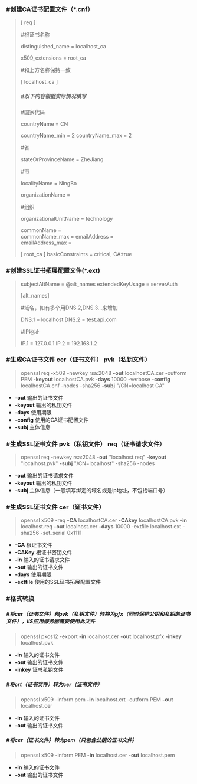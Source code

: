 ### #创建CA证书配置文件（*.cnf）

> [ req ]
>
> #根证书名称
>
> distinguished_name  = localhost_ca
>
> x509_extensions     = root_ca
>
> 
>
> #和上方名称保持一致
>
> [ localhost_ca ]
>
> ##### #以下内容根据实际情况填写
>
> #国家代码
>
> countryName             = CN
>
> countryName_min         = 2
> countryName_max         = 2
>
> #省
>
> stateOrProvinceName     = ZheJiang
>
> #市
>
> localityName            = NingBo
>
> organizationName      = 
>
> #组织
>
> organizationalUnitName  = technology 
>
> commonName              =  
> commonName_max          = 
> emailAddress            =  
> emailAddress_max        = 
>
> [ root_ca ]
> basicConstraints            = critical, CA:true



### #创建SSL证书拓展配置文件(*.ext)

> subjectAltName = @alt_names
> extendedKeyUsage = serverAuth
>
> [alt_names]
>
> #域名，如有多个用DNS.2,DNS.3…来增加
>
> DNS.1 = localhost
> DNS.2 = test.api.com
>
> #IP地址
>
> IP.1 = 127.0.0.1
> IP.2 = 192.168.1.2



### #生成CA证书文件 cer（证书文件） pvk（私钥文件）

> openssl req -x509 -newkey rsa:2048 **-out** localhostCA.cer -outform PEM **-keyout** localhostCA.pvk **-days** 10000 -verbose **-config** localhostCA.cnf -nodes -sha256 **-subj** "/CN=localhost CA"

- **-out** 输出的证书文件
- **-keyout** 输出的私钥文件
- **-days** 使用期限
- **-config** 使用的CA证书配置文件
- **-subj** 主体信息



### #生成SSL证书文件 pvk（私钥文件） req（证书请求文件）

> openssl req -newkey rsa:2048 **-out** "localhost.req" **-keyout** "localhost.pvk" **-subj** "/CN=localhost" -sha256 -nodes

- **-out** 输出的证书请求文件
- **-keyout** 输出的私钥文件
- **-subj** 主体信息（一般填写绑定的域名或是ip地址，不包括端口号）



### #生成SSL证书文件 cer（证书文件）

> openssl x509 -req **-CA** localhostCA.cer **-CAkey** localhostCA.pvk **-in** localhost.req **-out** localhost.cer **-days** 10000 -extfile localhost.ext -sha256 -set_serial 0x1111

- **-CA** 根证书文件
- **-CAKey** 根证书密钥文件
- **-in** 输入的证书请求文件
- **-out** 输出的证书文件
- **-days** 使用期限
- **-extfile** 使用的SSL证书拓展配置文件



### #格式转换

##### #将cer（证书文件）和pvk（私钥文件）转换为pfx（同时保护公钥和私钥的证书文件），IIS应用服务器需要使用此文件

> openssl pkcs12 -export **-in** localhost.cer **-out** localhost.pfx **-inkey** localhost.pvk

- **-in** 输入的证书文件
- **-out** 输出的证书文件
- **-inkey** 证书私钥文件



##### #将crt（证书文件）转为cer（证书文件）

> openssl x509 -inform pem **-in** localhost.crt -outform PEM **-out** localhost.cer

- **-in** 输入的证书文件
- **-out** 输出的证书文件



##### #将cer（证书文件）转为pem（只包含公钥的证书文件）

> openssl x509 -inform PEM **-in** localhost.cer **-out** localhost.pem

- **-in** 输入的证书文件
- **-out** 输出的证书文件

